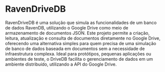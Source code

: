 # RavenDriveDB
RavenDriveDB é uma solução que simula as funcionalidades de um banco de dados RavenDB, utilizando o Google Drive como meio de armazenamento de documentos JSON. Este projeto permite a criação, leitura, atualização e consulta de documentos diretamente no Google Drive, oferecendo uma alternativa simples para quem precisa de uma simulação de banco de dados baseada em documentos sem a necessidade de infraestrutura complexa. Ideal para protótipos, pequenas aplicações ou ambientes de teste, o DriveDB facilita o gerenciamento de dados em um ambiente distribuído, utilizando a API do Google Drive.
